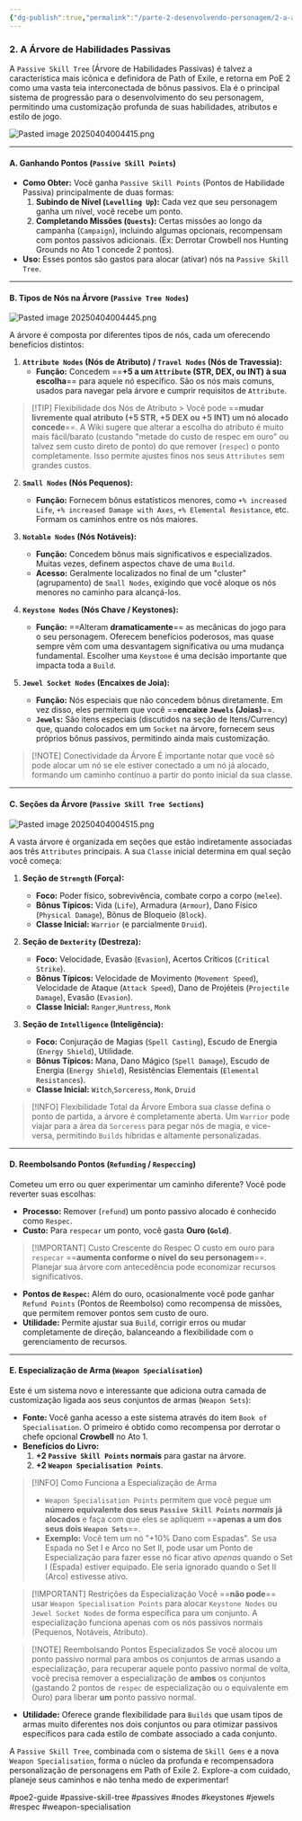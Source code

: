 ```yaml
---
{"dg-publish":true,"permalink":"/parte-2-desenvolvendo-personagem/2-a-arvore-de-habilidades-passivas/"}
---
```


### 2. A Árvore de Habilidades Passivas

A `Passive Skill Tree` (Árvore de Habilidades Passivas) é talvez a característica mais icônica e definidora de Path of Exile, e retorna em PoE 2 como uma vasta teia interconectada de bônus passivos. Ela é o principal sistema de progressão para o desenvolvimento do seu personagem, permitindo uma customização profunda de suas habilidades, atributos e estilo de jogo.

![Pasted image 20250404004415.png](/img/user/ANEXOS/Pasted%20image%2020250404004415.png)

---

#### A. Ganhando Pontos (`Passive Skill Points`)

*   **Como Obter:** Você ganha `Passive Skill Points` (Pontos de Habilidade Passiva) principalmente de duas formas:
    1.  **Subindo de Nível (`Levelling Up`):** Cada vez que seu personagem ganha um nível, você recebe um ponto.
    2.  **Completando Missões (`Quests`):** Certas missões ao longo da campanha (`Campaign`), incluindo algumas opcionais, recompensam com pontos passivos adicionais. (Ex: Derrotar Crowbell nos Hunting Grounds no Ato 1 concede 2 pontos).
*   **Uso:** Esses pontos são gastos para alocar (ativar) nós na `Passive Skill Tree`.

---

#### B. Tipos de Nós na Árvore (`Passive Tree Nodes`)

![Pasted image 20250404004445.png](/img/user/ANEXOS/Pasted%20image%2020250404004445.png)

A árvore é composta por diferentes tipos de nós, cada um oferecendo benefícios distintos:

1.  **`Attribute Nodes` (Nós de Atributo) / `Travel Nodes` (Nós de Travessia):**
    *   **Função:** Concedem ==**+5 a um `Attribute` (STR, DEX, ou INT) à sua escolha**== para aquele nó específico. São os nós mais comuns, usados para navegar pela árvore e cumprir requisitos de `Attribute`.

> [!TIP] Flexibilidade dos Nós de Atributo
    > Você pode ==**mudar livremente qual atributo (+5 STR, +5 DEX ou +5 INT) um nó alocado concede**==. A Wiki sugere que alterar a escolha do atributo é muito mais fácil/barato (custando "metade do custo de respec em ouro" ou talvez sem custo direto de ponto) do que remover (`respec`) o ponto completamente. Isso permite ajustes finos nos seus `Attributes` sem grandes custos.

2.  **`Small Nodes` (Nós Pequenos):**
    *   **Função:** Fornecem bônus estatísticos menores, como `+% increased Life`, `+% increased Damage with Axes`, `+% Elemental Resistance`, etc. Formam os caminhos entre os nós maiores.

3.  **`Notable Nodes` (Nós Notáveis):**
    *   **Função:** Concedem bônus mais significativos e especializados. Muitas vezes, definem aspectos chave de uma `Build`.
    *   **Acesso:** Geralmente localizados no final de um "cluster" (agrupamento) de `Small Nodes`, exigindo que você aloque os nós menores no caminho para alcançá-los.

4.  **`Keystone Nodes` (Nós Chave / Keystones):**
    *   **Função:** ==Alteram **dramaticamente**== as mecânicas do jogo para o seu personagem. Oferecem benefícios poderosos, mas quase sempre vêm com uma desvantagem significativa ou uma mudança fundamental. Escolher uma `Keystone` é uma decisão importante que impacta toda a `Build`.

5.  **`Jewel Socket Nodes` (Encaixes de Joia):**
    *   **Função:** Nós especiais que não concedem bônus diretamente. Em vez disso, eles permitem que você ==**encaixe `Jewels` (Joias)**==.
    *   **`Jewels`:** São itens especiais (discutidos na seção de Itens/Currency) que, quando colocados em um `Socket` na árvore, fornecem seus próprios bônus passivos, permitindo ainda mais customização.

> [!NOTE] Conectividade da Árvore
> É importante notar que você só pode alocar um nó se ele estiver conectado a um nó já alocado, formando um caminho contínuo a partir do ponto inicial da sua classe.

---

#### C. Seções da Árvore (`Passive Skill Tree Sections`)

![Pasted image 20250404004515.png](/img/user/ANEXOS/Pasted%20image%2020250404004515.png)

A vasta árvore é organizada em seções que estão indiretamente associadas aos três `Attributes` principais. A sua `Classe` inicial determina em qual seção você começa:

1.  **Seção de `Strength` (Força):**
    *   **Foco:** Poder físico, sobrevivência, combate corpo a corpo (`melee`).
    *   **Bônus Típicos:** Vida (`Life`), Armadura (`Armour`), Dano Físico (`Physical Damage`), Bônus de Bloqueio (`Block`).
    *   **Classe Inicial:** `Warrior` (e parcialmente `Druid`).

2.  **Seção de `Dexterity` (Destreza):**
    *   **Foco:** Velocidade, Evasão (`Evasion`), Acertos Críticos (`Critical Strike`).
    *   **Bônus Típicos:** Velocidade de Movimento (`Movement Speed`), Velocidade de Ataque (`Attack Speed`), Dano de Projéteis (`Projectile Damage`), Evasão (`Evasion`).
    *   **Classe Inicial:** `Ranger`,`Huntress`, `Monk`

3.  **Seção de `Intelligence` (Inteligência):**
    *   **Foco:** Conjuração de Magias (`Spell Casting`), Escudo de Energia (`Energy Shield`), Utilidade.
    *   **Bônus Típicos:** Mana, Dano Mágico (`Spell Damage`), Escudo de Energia (`Energy Shield`), Resistências Elementais (`Elemental Resistances`).
    *   **Classe Inicial:** `Witch`,`Sorceress`, `Monk`, `Druid`

> [!INFO] Flexibilidade Total da Árvore
> Embora sua classe defina o ponto de partida, a árvore é completamente aberta. Um `Warrior` pode viajar para a área da `Sorceress` para pegar nós de magia, e vice-versa, permitindo `Builds` híbridas e altamente personalizadas.

---

#### D. Reembolsando Pontos (`Refunding` / `Respeccing`)

Cometeu um erro ou quer experimentar um caminho diferente? Você pode reverter suas escolhas:

*   **Processo:** Remover (`refund`) um ponto passivo alocado é conhecido como `Respec`.
*   **Custo:** Para `respecar` um ponto, você gasta **Ouro (`Gold`)**.

> [!IMPORTANT] Custo Crescente do Respec
> O custo em ouro para `respecar` ==**aumenta conforme o nível do seu personagem**==. Planejar sua árvore com antecedência pode economizar recursos significativos.

*   **Pontos de `Respec`:** Além do ouro, ocasionalmente você pode ganhar `Refund Points` (Pontos de Reembolso) como recompensa de missões, que permitem remover pontos sem custo de ouro.
*   **Utilidade:** Permite ajustar sua `Build`, corrigir erros ou mudar completamente de direção, balanceando a flexibilidade com o gerenciamento de recursos.

---

#### E. Especialização de Arma (`Weapon Specialisation`)

Este é um sistema novo e interessante que adiciona outra camada de customização ligada aos seus conjuntos de armas (`Weapon Sets`):

*   **Fonte:** Você ganha acesso a este sistema através do item `Book of Specialisation`. O primeiro é obtido como recompensa por derrotar o chefe opcional **Crowbell** no Ato 1.
*   **Benefícios do Livro:**
    1.  **+2 `Passive Skill Points` normais** para gastar na árvore.
    2.  **+2 `Weapon Specialisation Points`**.

> [!INFO] Como Funciona a Especialização de Arma
> *   `Weapon Specialisation Points` permitem que você pegue um **número equivalente dos seus `Passive Skill Points` *normais* já alocados** e faça com que eles se apliquem ==**apenas a um dos seus dois `Weapon Sets`**==.
> *   **Exemplo:** Você tem um nó "+10% Dano com Espadas". Se usa Espada no Set I e Arco no Set II, pode usar um Ponto de Especialização para fazer esse nó ficar ativo *apenas* quando o Set I (Espada) estiver equipado. Ele seria ignorado quando o Set II (Arco) estivesse ativo.

> [!IMPORTANT] Restrições da Especialização
> Você ==**não pode**== usar `Weapon Specialisation Points` para alocar `Keystone Nodes` ou `Jewel Socket Nodes` de forma específica para um conjunto. A especialização funciona apenas com os nós passivos normais (Pequenos, Notáveis, Atributo).

> [!NOTE] Reembolsando Pontos Especializados
> Se você alocou um ponto passivo normal para ambos os conjuntos de armas usando a especialização, para recuperar aquele ponto passivo normal de volta, você precisa remover a especialização de **ambos** os conjuntos (gastando 2 pontos de `respec` de especialização ou o equivalente em Ouro) para liberar **um** ponto passivo normal.

*   **Utilidade:** Oferece grande flexibilidade para `Builds` que usam tipos de armas muito diferentes nos dois conjuntos ou para otimizar passivos específicos para cada estilo de combate associado a cada conjunto.

A `Passive Skill Tree`, combinada com o sistema de `Skill Gems` e a nova `Weapon Specialisation`, forma o núcleo da profunda e recompensadora personalização de personagens em Path of Exile 2. Explore-a com cuidado, planeje seus caminhos e não tenha medo de experimentar!

#poe2-guide #passive-skill-tree #passives #nodes #keystones #jewels #respec #weapon-specialisation